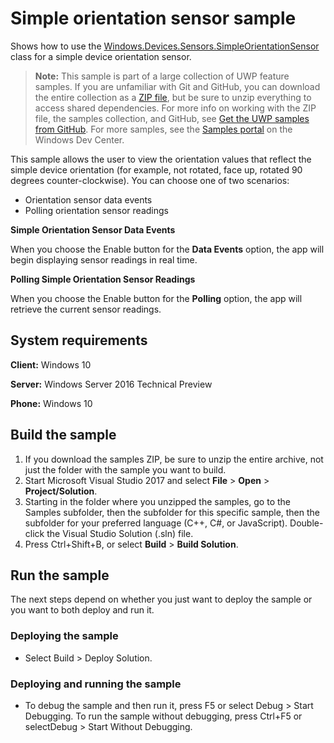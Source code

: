 <!---
  category: DevicesSensorsAndPower
  samplefwlink: http://go.microsoft.com/fwlink/p/?LinkId=620603
--->

# Simple orientation sensor sample

Shows how to use the [Windows.Devices.Sensors.SimpleOrientationSensor](https://msdn.microsoft.com/library/windows/apps/windows.devices.sensors.simpleorientationsensor.aspx) 
class for a simple device orientation sensor.

> **Note:** This sample is part of a large collection of UWP feature samples. 
> If you are unfamiliar with Git and GitHub, you can download the entire collection as a 
> [ZIP file](https://github.com/Microsoft/Windows-universal-samples/archive/master.zip), but be 
> sure to unzip everything to access shared dependencies. For more info on working with the ZIP file, 
> the samples collection, and GitHub, see [Get the UWP samples from GitHub](https://aka.ms/ovu2uq). 
> For more samples, see the [Samples portal](https://aka.ms/winsamples) on the Windows Dev Center. 

This sample allows the user to view the orientation values that reflect the simple device orientation (for example, not rotated, face up, rotated 90 degrees counter-clockwise). 
You can choose one of two scenarios:

-   Orientation sensor data events
-   Polling orientation sensor readings

**Simple Orientation Sensor Data Events**

When you choose the Enable button for the **Data Events** option, the app will begin displaying sensor readings in real time.

**Polling Simple Orientation Sensor Readings**

When you choose the Enable button for the **Polling** option, the app will retrieve the current sensor readings.

## System requirements

**Client:** Windows 10

**Server:** Windows Server 2016 Technical Preview

**Phone:** Windows 10

## Build the sample

1. If you download the samples ZIP, be sure to unzip the entire archive, not just the folder with the sample you want to build. 
2. Start Microsoft Visual Studio 2017 and select **File** \> **Open** \> **Project/Solution**.
3. Starting in the folder where you unzipped the samples, go to the Samples subfolder, then the subfolder for this specific sample, then the subfolder for your preferred language (C++, C#, or JavaScript). Double-click the Visual Studio Solution (.sln) file.
4. Press Ctrl+Shift+B, or select **Build** \> **Build Solution**.

## Run the sample

The next steps depend on whether you just want to deploy the sample or you want to both deploy and run it.

### Deploying the sample

- Select Build > Deploy Solution. 

### Deploying and running the sample

- To debug the sample and then run it, press F5 or select Debug >  Start Debugging. To run the sample without debugging, press Ctrl+F5 or selectDebug > Start Without Debugging. 
